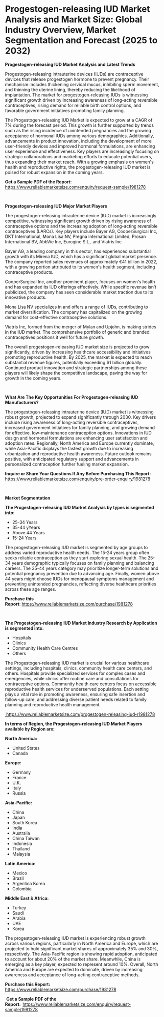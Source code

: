 <p><h1>Progestogen-releasing IUD Market Analysis and Market Size: Global Industry Overview, Market Segmentation and Forecast (2025 to 2032)</h1></p><p><strong>Progestogen-releasing IUD Market Analysis and Latest Trends</strong></p>
<p><p>Progestogen-releasing intrauterine devices (IUDs) are contraceptive devices that release progestogen hormone to prevent pregnancy. Their mechanism includes thickening cervical mucus, inhibiting sperm movement, and thinning the uterine lining, thereby reducing the likelihood of implantation. The market for progestogen-releasing IUDs is witnessing significant growth driven by increasing awareness of long-acting reversible contraceptives, rising demand for reliable birth control options, and favorable government initiatives promoting family planning.</p><p>The Progestogen-releasing IUD Market is expected to grow at a CAGR of 7% during the forecast period. This growth is further supported by trends such as the rising incidence of unintended pregnancies and the growing acceptance of hormonal IUDs among various demographics. Additionally, advancements in product innovation, including the development of more user-friendly devices and improved hormonal formulations, are enhancing user experience and effectiveness. Key players are increasingly focusing on strategic collaborations and marketing efforts to educate potential users, thus expanding their market reach. With a growing emphasis on women's health and reproductive rights, the progestogen-releasing IUD market is poised for robust expansion in the coming years.</p></p>
<p><strong>Get a Sample PDF of the Report:&nbsp;</strong> <a href="https://www.reliablemarketsize.com/enquiry/request-sample/1981278?utm_campaign=2935&utm_medium=2&utm_source=Github&utm_content=ia&utm_term=16042025&utm_id=progestogen-releasing-iud">https://www.reliablemarketsize.com/enquiry/request-sample/1981278</a></p>
<p>&nbsp;</p>
<p><strong>Progestogen-releasing IUD Major Market Players</strong></p>
<p><p>The progestogen-releasing intrauterine device (IUD) market is increasingly competitive, witnessing significant growth driven by rising awareness of contraceptive options and the increasing adoption of long-acting reversible contraceptives (LARCs). Key players include Bayer AG, CooperSurgical Inc, DKT International, Mona Lisa NV, Pregna International Limited, Prosan International BV, AbbVie Inc, Eurogine S.L., and Viatris Inc.</p><p>Bayer AG, a leading company in this sector, has experienced substantial growth with its Mirena IUD, which has a significant global market presence. The company reported sales revenues of approximately €41 billion in 2022, with a growing portion attributed to its women's health segment, including contraceptive products.</p><p>CooperSurgical Inc, another prominent player, focuses on women's health and has expanded its IUD offerings effectively. While specific revenue isn’t publicized, the company has seen considerable market traction due to its innovative products.</p><p>Mona Lisa NV specializes in and offers a range of IUDs, contributing to market diversification. The company has capitalized on the growing demand for cost-effective contraceptive solutions.</p><p>Viatris Inc, formed from the merger of Mylan and Upjohn, is making strides in the IUD market. The comprehensive portfolio of generic and branded contraceptives positions it well for future growth.</p><p>The overall progestogen-releasing IUD market size is projected to grow significantly, driven by increasing healthcare accessibility and initiatives promoting reproductive health. By 2025, the market is expected to reach substantial revenue figures, potentially exceeding $1 billion globally. Continued product innovation and strategic partnerships among these players will likely shape the competitive landscape, paving the way for growth in the coming years.</p></p>
<p>&nbsp;</p>
<p><strong>What Are The Key Opportunities For Progestogen-releasing IUD Manufacturers?</strong></p>
<p><p>The progestogen-releasing intrauterine device (IUD) market is witnessing robust growth, projected to expand significantly through 2030. Key drivers include rising awareness of long-acting reversible contraceptives, increased government initiatives for family planning, and growing demand for effective, low-maintenance contraception options. Innovations in IUD design and hormonal formulations are enhancing user satisfaction and adoption rates. Regionally, North America and Europe currently dominate, while Asia-Pacific displays the fastest growth due to increasing urbanization and reproductive health awareness. Future outlook remains positive, with anticipated regulatory support and advancements in personalized contraception further fueling market expansion.</p></p>
<p><strong>Inquire or Share Your Questions If Any Before Purchasing This Report:</strong> <a href="https://www.reliablemarketsize.com/enquiry/pre-order-enquiry/1981278?utm_campaign=2935&utm_medium=2&utm_source=Github&utm_content=ia&utm_term=16042025&utm_id=progestogen-releasing-iud">https://www.reliablemarketsize.com/enquiry/pre-order-enquiry/1981278</a></p>
<p>&nbsp;</p>
<p><strong>Market Segmentation</strong></p>
<p><strong>The Progestogen-releasing IUD Market Analysis by types is segmented into:</strong></p>
<p><ul><li>25-34 Years</li><li>35-44 yYears</li><li>Above 44 Years</li><li>15-24 Years</li></ul></p>
<p><p>The progestogen-releasing IUD market is segmented by age groups to address varied reproductive health needs. The 15-24 years group often seeks reliable contraception as they start exploring sexual health. The 25-34 years demographic typically focuses on family planning and balancing careers. The 35-44 years category may prioritize longer-term solutions and potential pregnancy prevention due to advancing age. Finally, women above 44 years might choose IUDs for menopausal symptoms management and preventing unintended pregnancies, reflecting diverse healthcare priorities across these age ranges.</p></p>
<p><strong>Purchase this Report:&nbsp;</strong><a href="https://www.reliablemarketsize.com/purchase/1981278?utm_campaign=2935&utm_medium=2&utm_source=Github&utm_content=ia&utm_term=16042025&utm_id=progestogen-releasing-iud">https://www.reliablemarketsize.com/purchase/1981278</a></p>
<p>&nbsp;</p>
<p><strong>The Progestogen-releasing IUD Market Industry Research by Application is segmented into:</strong></p>
<p><ul><li>Hospitals</li><li>Clinics</li><li>Community Health Care Centres</li><li>Others</li></ul></p>
<p><p>The Progestogen-releasing IUD market is crucial for various healthcare settings, including hospitals, clinics, community health care centers, and others. Hospitals provide specialized services for complex cases and emergencies, while clinics offer routine care and consultations for contraceptive options. Community health care centers focus on accessible reproductive health services for underserved populations. Each setting plays a vital role in promoting awareness, ensuring safe insertion and follow-up care, and addressing diverse patient needs related to family planning and reproductive health management.</p></p>
<p><a href="https://www.reliablemarketsize.com/progestogen-releasing-iud-r1981278?utm_campaign=2935&utm_medium=2&utm_source=Github&utm_content=ia&utm_term=16042025&utm_id=progestogen-releasing-iud">&nbsp;https://www.reliablemarketsize.com/progestogen-releasing-iud-r1981278</a></p>
<p><strong>In terms of Region, the Progestogen-releasing IUD Market Players available by Region are:</strong></p>
<p>
    <p> <strong> North America: </strong>
        <ul>
            <li>United States</li>
            <li>Canada</li>
        </ul>
        </p> 
    <p> <strong> Europe: </strong>
        <ul>
            <li>Germany</li>
            <li>France</li>
            <li>U.K.</li>
            <li>Italy</li>
            <li>Russia</li>
        </ul>
        </p> 
    <p> <strong> Asia-Pacific: </strong>
        <ul>
            <li>China</li>
            <li>Japan</li>
            <li>South Korea</li>
            <li>India</li>
            <li>Australia</li>
            <li>China Taiwan</li>
            <li>Indonesia</li>
            <li>Thailand</li>
            <li>Malaysia</li>
        </ul>
        </p> 
    <p> <strong> Latin America: </strong>
        <ul>
            <li>Mexico</li>
            <li>Brazil</li>
            <li>Argentina Korea</li>
            <li>Colombia</li>
        </ul>
        </p> 
    <p> <strong> Middle East & Africa: </strong>
        <ul>
            <li>Turkey</li>
            <li>Saudi</li>
            <li>Arabia</li>
            <li>UAE</li>
            <li>Korea</li>
        </ul>
    </p>
    </p>
<p><p>The progestogen-releasing IUD market is experiencing robust growth across various regions, particularly in North America and Europe, which are projected to hold significant market shares of approximately 35% and 30%, respectively. The Asia-Pacific region is showing rapid adoption, anticipated to account for about 20% of the market share. Meanwhile, China is emerging as a key player, expected to represent around 10%. Overall, North America and Europe are expected to dominate, driven by increasing awareness and acceptance of long-acting contraceptive methods.</p></p>
<p><strong>Purchase this Report: </strong><a href="https://www.reliablemarketsize.com/purchase/1981278?utm_campaign=2935&utm_medium=2&utm_source=Github&utm_content=ia&utm_term=16042025&utm_id=progestogen-releasing-iud">https://www.reliablemarketsize.com/purchase/1981278</a></p>
<p>&nbsp;<strong>Get a Sample PDF of the Report:&nbsp;&nbsp;</strong><a href="https://www.reliablemarketsize.com/enquiry/request-sample/1981278?utm_campaign=2935&utm_medium=2&utm_source=Github&utm_content=ia&utm_term=16042025&utm_id=progestogen-releasing-iud">https://www.reliablemarketsize.com/enquiry/request-sample/1981278</a></p>
<p><strong></strong></p>
<p><p></p><p></p><p></p></p>